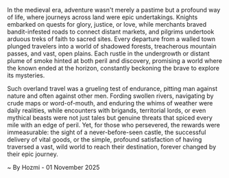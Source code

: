 
In the medieval era, adventure wasn't merely a pastime but a profound way of life, where journeys across land were epic undertakings. Knights embarked on quests for glory, justice, or love, while merchants braved bandit-infested roads to connect distant markets, and pilgrims undertook arduous treks of faith to sacred sites. Every departure from a walled town plunged travelers into a world of shadowed forests, treacherous mountain passes, and vast, open plains. Each rustle in the undergrowth or distant plume of smoke hinted at both peril and discovery, promising a world where the known ended at the horizon, constantly beckoning the brave to explore its mysteries.

Such overland travel was a grueling test of endurance, pitting man against nature and often against other men. Fording swollen rivers, navigating by crude maps or word-of-mouth, and enduring the whims of weather were daily realities, while encounters with brigands, territorial lords, or even mythical beasts were not just tales but genuine threats that spiced every mile with an edge of peril. Yet, for those who persevered, the rewards were immeasurable: the sight of a never-before-seen castle, the successful delivery of vital goods, or the simple, profound satisfaction of having traversed a vast, wild world to reach their destination, forever changed by their epic journey.

~ By Hozmi - 01 November 2025
